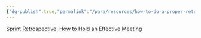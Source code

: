 ```yaml
---
{"dg-publish":true,"permalink":"/para/resources/how-to-do-a-proper-retro/","tags":["Agile"]}
---
```


[Sprint Retrospective: How to Hold an Effective Meeting](https://www.atlassian.com/team-playbook/plays/retrospective)

